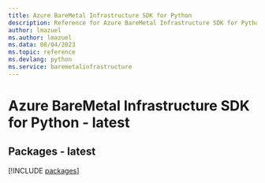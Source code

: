 ```yaml
---
title: Azure BareMetal Infrastructure SDK for Python
description: Reference for Azure BareMetal Infrastructure SDK for Python
author: lmazuel
ms.author: lmazuel
ms.data: 08/04/2023
ms.topic: reference
ms.devlang: python
ms.service: baremetalinfrastructure
---
```

# Azure BareMetal Infrastructure SDK for Python - latest
## Packages - latest
[!INCLUDE [packages](baremetal-infrastructure-index.md)]